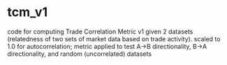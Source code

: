 # tcm_v1
code for computing Trade Correlation Metric v1 given 2 datasets (relatedness of two sets of market data based on trade activity).
scaled to 1.0 for autocorrelation; metric applied to test A->B directionality, B->A directionality, and random (uncorrelated) datasets
